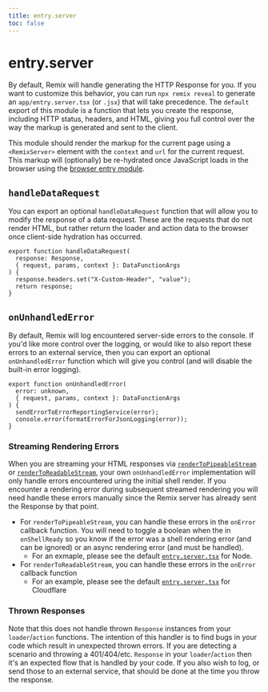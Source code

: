 ```yaml
---
title: entry.server
toc: false
---
```


# entry.server

By default, Remix will handle generating the HTTP Response for you. If you want to customize this behavior, you can run `npx remix reveal` to generate an `app/entry.server.tsx` (or `.jsx`) that will take precedence. The `default` export of this module is a function that lets you create the response, including HTTP status, headers, and HTML, giving you full control over the way the markup is generated and sent to the client.

This module should render the markup for the current page using a `<RemixServer>` element with the `context` and `url` for the current request. This markup will (optionally) be re-hydrated once JavaScript loads in the browser using the [browser entry module][browser-entry-module].

## `handleDataRequest`

You can export an optional `handleDataRequest` function that will allow you to modify the response of a data request. These are the requests that do not render HTML, but rather return the loader and action data to the browser once client-side hydration has occurred.

```tsx
export function handleDataRequest(
  response: Response,
  { request, params, context }: DataFunctionArgs
) {
  response.headers.set("X-Custom-Header", "value");
  return response;
}
```

## `onUnhandledError`

By default, Remix will log encountered server-side errors to the console. If you'd like more control over the logging, or would like to also report these errors to an external service, then you can export an optional `onUnhandledError` function which will give you control (and will disable the built-in error logging).

```tsx
export function onUnhandledError(
  error: unknown,
  { request, params, context }: DataFunctionArgs
) {
  sendErrorToErrorReportingService(error);
  console.error(formatErrorForJsonLogging(error));
}
```

### Streaming Rendering Errors

When you are streaming your HTML responses via [`renderToPipeableStream`][rendertopipeablestream] or [`renderToReadableStream`][rendertoreadablestream], your own `onUnhandledError` implementation will only handle errors encountered uring the initial shell render. If you encounter a rendering error during subsequent streamed rendering you will need handle these errors manually since the Remix server has already sent the Response by that point.

- For `renderToPipeableStream`, you can handle these errors in the `onError` callback function. You will need to toggle a boolean when the in `onShellReady` so you know if the error was a shell rendering error (and can be ignored) or an async rendering error (and must be handled).
  - For an exmaple, please see the default [`entry.server.tsx`][node-streaming-entry-server] for Node.
- For `renderToReadableStream`, you can handle these errors in the `onError` callback function
  - For an example, please see the default [`entry.server.tsx`][cloudflare-streaming-entry-server] for Cloudflare

### Thrown Responses

Note that this does not handle thrown `Response` instances from your `loader`/`action` functions. The intention of this handler is to find bugs in your code which result in unexpected thrown errors. If you are detecting a scenario and throwing a 401/404/etc. `Response` in your `loader`/`action` then it's an expected flow that is handled by your code. If you also wish to log, or send those to an external service, that should be done at the time you throw the response.

[browser-entry-module]: ./entry.client
[rendertopipeablestream]: https://react.dev/reference/react-dom/server/renderToPipeableStream
[rendertoreadablestream]: https://react.dev/reference/react-dom/server/renderToReadableStream
[node-streaming-entry-server]: https://github.com/remix-run/remix/blob/main/packages/remix-dev/config/defaults/node/entry.server.react-stream.tsx
[cloudflare-streaming-entry-server]: https://github.com/remix-run/remix/blob/main/packages/remix-dev/config/defaults/cloudflare/entry.server.react-stream.tsx
